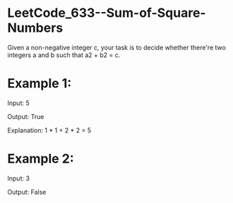 # LeetCode_633--Sum-of-Square-Numbers

Given a non-negative integer c, your task is to decide whether there're two integers a and b such that a2 + b2 = c.

# Example 1:

Input: 5

Output: True

Explanation: 1 * 1 + 2 * 2 = 5

# Example 2:

Input: 3

Output: False
